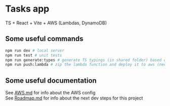 # Tasks app

TS + React + Vite + AWS (Lambdas, DynamoDB)

## Some useful commands

```bash
npm run dev # local server
npm run test # unit tests
npm run generate:types # generate TS typings (in shared folder) based on API spec (openapi.yaml)
npm run push:lambda # zip the lambda function and deploy it to aws (needs AWS CLI config)
```

## Some useful documentation

See [AWS.md](./AWS.md) for info about the AWS config  
See [Roadmap.md](./ROADMAP.md) for info about the next dev steps for this project

